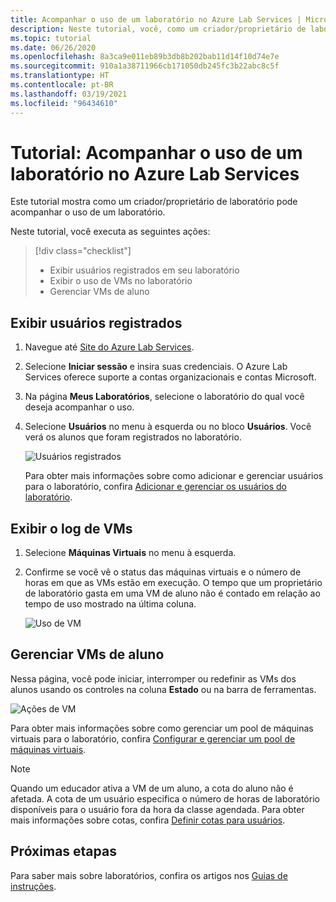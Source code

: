 ```yaml
---
title: Acompanhar o uso de um laboratório no Azure Lab Services | Microsoft Docs
description: Neste tutorial, você, como um criador/proprietário de laboratório, acompanha o uso do laboratório.
ms.topic: tutorial
ms.date: 06/26/2020
ms.openlocfilehash: 8a3ca9e011eb89b3db8b202bab11d14f10d74e7e
ms.sourcegitcommit: 910a1a38711966cb171050db245fc3b22abc8c5f
ms.translationtype: HT
ms.contentlocale: pt-BR
ms.lasthandoff: 03/19/2021
ms.locfileid: "96434610"
---
```

# <a name="tutorial-track-usage-of-a-lab-in-azure-lab-service"></a>Tutorial: Acompanhar o uso de um laboratório no Azure Lab Services
Este tutorial mostra como um criador/proprietário de laboratório pode acompanhar o uso de um laboratório.

Neste tutorial, você executa as seguintes ações:

> [!div class="checklist"]
> * Exibir usuários registrados em seu laboratório
> * Exibir o uso de VMs no laboratório
> * Gerenciar VMs de aluno 


## <a name="view-registered-users"></a>Exibir usuários registrados

1. Navegue até [Site do Azure Lab Services](https://labs.azure.com). 
2. Selecione **Iniciar sessão** e insira suas credenciais. O Azure Lab Services oferece suporte a contas organizacionais e contas Microsoft.
3. Na página **Meus Laboratórios**, selecione o laboratório do qual você deseja acompanhar o uso. 
4. Selecione **Usuários** no menu à esquerda ou no bloco **Usuários**. Você verá os alunos que foram registrados no laboratório.  

    ![Usuários registrados](./media/tutorial-track-usage/registered-users.png)

    Para obter mais informações sobre como adicionar e gerenciar usuários para o laboratório, confira [Adicionar e gerenciar os usuários do laboratório](how-to-configure-student-usage.md).

## <a name="view-the-usage-of-vms"></a>Exibir o log de VMs

1. Selecione **Máquinas Virtuais** no menu à esquerda. 
2. Confirme se você vê o status das máquinas virtuais e o número de horas em que as VMs estão em execução. O tempo que um proprietário de laboratório gasta em uma VM de aluno não é contado em relação ao tempo de uso mostrado na última coluna. 

    ![Uso de VM](./media/tutorial-track-usage/vm-usage.png)

## <a name="manage-student-vms"></a>Gerenciar VMs de aluno 
Nessa página, você pode iniciar, interromper ou redefinir as VMs dos alunos usando os controles na coluna **Estado** ou na barra de ferramentas.

![Ações de VM](./media/tutorial-track-usage/vm-controls.png)

Para obter mais informações sobre como gerenciar um pool de máquinas virtuais para o laboratório, confira [Configurar e gerenciar um pool de máquinas virtuais](how-to-set-virtual-machine-passwords.md).

> [!NOTE]
> Quando um educador ativa a VM de um aluno, a cota do aluno não é afetada. A cota de um usuário especifica o número de horas de laboratório disponíveis para o usuário fora da hora da classe agendada. Para obter mais informações sobre cotas, confira [Definir cotas para usuários](how-to-configure-student-usage.md?#set-quotas-for-users).

## <a name="next-steps"></a>Próximas etapas
Para saber mais sobre laboratórios, confira os artigos nos [Guias de instruções](how-to-manage-lab-accounts.md).

